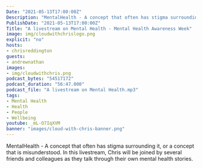 ```yaml
---
Date: "2021-05-13T17:00:00Z"
Description: "MentalHealth​ - A concept that often has stigma surrounding it, or a concept that is misunderstood.  In this livestream, Chris will be joined by several friends and colleagues as they talk through their own mental health stories."
PublishDate: "2021-05-13T17:00:00Z"
Title: "A livestream on Mental Health - Mental Health Awareness Week"
image: img/cloudwithchrislogo.png
explicit: "no"
hosts:
- chrisreddington
guests:
- andrewnathan
images:
- img/cloudwithchris.png
podcast_bytes: "54517172"
podcast_duration: "56:47.000"
podcast_file: "A livestream on Mental Health.mp3"
tags:
- Mental Health
- Health
- People
- Wellbeing
youtube: _mL-O7IqXVM
banner: "images/cloud-with-chris-banner.png"
---
```

MentalHealth​ - A concept that often has stigma surrounding it, or a concept that is misunderstood.  In this livestream, Chris will be joined by several friends and colleagues as they talk through their own mental health stories.